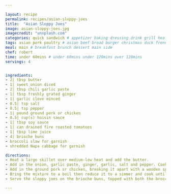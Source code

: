 ```yaml
---

layout: recipe
permalink: recipes/asian-sloppy-joes 
title:  "Asian Sloppy Joes"
image: asian-sloppy-joes.jpg 
imagecredit: "unsplash.com" 
categories: quick sandwich # appetizer baking dressing drink grill healthyish marinade oven pickling quick raw salad sandwich sauce snack soup
tags: asian pork poultry # asian beef bread burger christmas duck french fruit indian italian mexican nuts pasta pork poultry rice seafood thanksgiving vegetarian
meal: main # breakfast brunch dessert main side
chef: robert 
time: under 60mins # under 60mins under 120mins over 120mins
servings: 4


ingredients:
- 2| tbsp butter
- 1| sweet onion diced
- 2| tbsp chili garlic paste
- 1| tbsp freshly grated ginger
- 1| garlic clove minced
- 0.5| tsp salt
- 0.5| tsp pepper
- 1| pound ground pork or chicken
- 0.5| cup(s) hoisin sauce
- 1| tbsp soy sauce
- 1| can drained fire roasted tomatoes
- 1| tbsp lime juice
- 4| brioche buns
- broccoli slaw for garnish
- shredded Napa cabbage for garnish

directions:
- Heat a large skillet over medium-low heat and add the butter. 
- Add in the onion, garlic paste, ginger, garlic, salt and pepper. Cook until softened, about 5 minutes.
- Add in the ground pork or chicken, breaking it apart with a wooden spoon. Brown the meat, stirring often, for about 6 minutes. Stir in the hoisin sauce, soy sauce, tomatoes and lime juice. 
- Bring the mixture to a boil then reduce it to a simmer and cook until the mixture thickens, about 20 minutes.
- Serve the sloppy joes on the brioche buns, topped with both the broccoli slaw and Napa cabbage.

--- 
```

